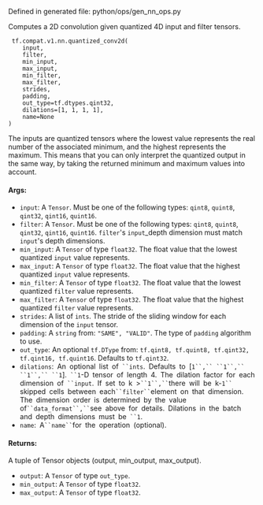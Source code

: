 
Defined in generated file: python/ops/gen_nn_ops.py

Computes a 2D convolution given quantized 4D input and filter tensors.

```
 tf.compat.v1.nn.quantized_conv2d(
    input,
    filter,
    min_input,
    max_input,
    min_filter,
    max_filter,
    strides,
    padding,
    out_type=tf.dtypes.qint32,
    dilations=[1, 1, 1, 1],
    name=None
)
```

The inputs are quantized tensors where the lowest value represents the real number of the associated minimum, and the highest represents the maximum. This means that you can only interpret the quantized output in the same way, by taking the returned minimum and maximum values into account.
#### Args:
- `input`: A `Tensor`. Must be one of the following types: `qint8`, `quint8`, `qint32`, `qint16`, `quint16`.
- `filter`: A `Tensor`. Must be one of the following types: `qint8`, `quint8`, `qint32`, `qint16`, `quint16`. `filter`'s `input`_depth dimension must match `input`'s depth dimensions.
- `min_input`: A `Tensor` of type `float32`. The float value that the lowest quantized `input` value represents.
- `max_input`: A `Tensor` of type `float32`. The float value that the highest quantized `input` value represents.
- `min_filter`: A `Tensor` of type `float32`. The float value that the lowest quantized `filter` value represents.
- `max_filter`: A `Tensor` of type `float32`. The float value that the highest quantized `filter` value represents.
- `strides`: A list of `ints`. The stride of the sliding window for each dimension of the `input` tensor.
- `padding`: A `string` from: `"SAME", "VALID"`. The type of `padding` algorithm to use.
- `out_type`: An optional `tf.DType` from: `tf.qint8, tf.quint8, tf.qint32, tf.qint16, tf.quint16`. Defaults to `tf.qint32`.
- `dilations`:` `An` `optional` `list` `of` ``ints`.` `Defaults` `to` `[`1``,`` ``1``,`` ``1``,`` ``1`].` ``1`-D` `tensor` `of` `length` `4.` `The` `dilation` `factor` `for` `each` `dimension` `of` ``input`.` `If` `set` `to` `k` `>` ``1``,`` `there` `will` `be` `k-`1`` `skipped` `cells` `between` `each` ``filter`` `element` `on` `that` `dimension.` `The` `dimension` `order` `is` `determined` `by` `the` `value` `of` ``data_format``,`` `see` `above` `for` `details.` `Dilations` `in` `the` `batch` `and` `depth` `dimensions` `must` `be` ``1`.
- `name`:` `A` ``name`` `for` `the` `operation` `(optional).
#### Returns:

A tuple of Tensor objects (output, min_output, max_output).
- `output`: A `Tensor` of type `out_type`.
- `min_output`: A `Tensor` of type `float32`.
- `max_output`: A `Tensor` of type `float32`.
